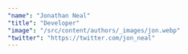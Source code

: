 ```yaml
---
"name": "Jonathan Neal"
"title": "Developer"
"image": "/src/content/authors/_images/jon.webp"
"twitter": "https://twitter.com/jon_neal"
---
```

